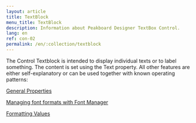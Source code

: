 ```yaml
---
layout: article
title: TextBlock
menu_title: TextBlock
description: Information about Peakboard Designer TextBox Control.
lang: en
ref: con-02
permalink: /en/:collection/textblock
---
```


The Control Textblock is intended to display individual texts or to label something. The content is set using the Text property. All other features are either self-explanatory or can be used together with known operating patterns:

[General Properties](/controls/01-en-general-properties.html)

[Managing font formats with Font Manager](/misc/05-en-custom-fonts.html)

[Formatting Values](/misc/03-en-formating-values.html)
